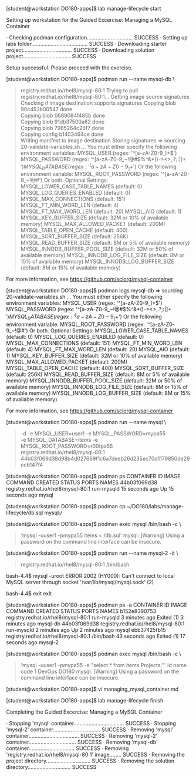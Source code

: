 [student@workstation DO180-apps]$  lab manage-lifecycle start

Setting up workstation for the Guided Excercise: Managing a MySQL Container

 · Checking podman configuration...............................  SUCCESS
 · Setting up labs folder......................................  SUCCESS
 · Downloading starter project.................................  SUCCESS
 · Downloading solution project................................  SUCCESS

Setup successful. Please proceed with the exercise.

[student@workstation DO180-apps]$  podman run --name mysql-db \
>  registry.redhat.io/rhel8/mysql-80:1
Trying to pull registry.redhat.io/rhel8/mysql-80:1...
Getting image source signatures
Checking if image destination supports signatures
Copying blob 90c453b00547 done  
Copying blob 0689084f485b done  
Copying blob 91db37500a62 done  
Copying blob 7985264c26f7 done  
Copying config b1403464ce done  
Writing manifest to image destination
Storing signatures
=> sourcing 20-validate-variables.sh ...
You must either specify the following environment variables:
  MYSQL_USER (regex: '^[a-zA-Z0-9_]+$')
  MYSQL_PASSWORD (regex: '^[a-zA-Z0-9_~!@#$%^&*()-=<>,.?;:|]+$')
  MYSQL_DATABASE (regex: '^[a-zA-Z0-9_]+$')
Or the following environment variable:
  MYSQL_ROOT_PASSWORD (regex: '^[a-zA-Z0-9_~!@#$%^&*()-=<>,.?;:|]+$')
Or both.
Optional Settings:
  MYSQL_LOWER_CASE_TABLE_NAMES (default: 0)
  MYSQL_LOG_QUERIES_ENABLED (default: 0)
  MYSQL_MAX_CONNECTIONS (default: 151)
  MYSQL_FT_MIN_WORD_LEN (default: 4)
  MYSQL_FT_MAX_WORD_LEN (default: 20)
  MYSQL_AIO (default: 1)
  MYSQL_KEY_BUFFER_SIZE (default: 32M or 10% of available memory)
  MYSQL_MAX_ALLOWED_PACKET (default: 200M)
  MYSQL_TABLE_OPEN_CACHE (default: 400)
  MYSQL_SORT_BUFFER_SIZE (default: 256K)
  MYSQL_READ_BUFFER_SIZE (default: 8M or 5% of available memory)
  MYSQL_INNODB_BUFFER_POOL_SIZE (default: 32M or 50% of available memory)
  MYSQL_INNODB_LOG_FILE_SIZE (default: 8M or 15% of available memory)
  MYSQL_INNODB_LOG_BUFFER_SIZE (default: 8M or 15% of available memory)

For more information, see https://github.com/sclorg/mysql-container


[student@workstation DO180-apps]$ podman logs mysql-db
=> sourcing 20-validate-variables.sh ...
You must either specify the following environment variables:
  MYSQL_USER (regex: '^[a-zA-Z0-9_]+$')
  MYSQL_PASSWORD (regex: '^[a-zA-Z0-9_~!@#$%^&*()-=<>,.?;:|]+$')
  MYSQL_DATABASE (regex: '^[a-zA-Z0-9_]+$')
Or the following environment variable:
  MYSQL_ROOT_PASSWORD (regex: '^[a-zA-Z0-9_~!@#$%^&*()-=<>,.?;:|]+$')
Or both.
Optional Settings:
  MYSQL_LOWER_CASE_TABLE_NAMES (default: 0)
  MYSQL_LOG_QUERIES_ENABLED (default: 0)
  MYSQL_MAX_CONNECTIONS (default: 151)
  MYSQL_FT_MIN_WORD_LEN (default: 4)
  MYSQL_FT_MAX_WORD_LEN (default: 20)
  MYSQL_AIO (default: 1)
  MYSQL_KEY_BUFFER_SIZE (default: 32M or 10% of available memory)
  MYSQL_MAX_ALLOWED_PACKET (default: 200M)
  MYSQL_TABLE_OPEN_CACHE (default: 400)
  MYSQL_SORT_BUFFER_SIZE (default: 256K)
  MYSQL_READ_BUFFER_SIZE (default: 8M or 5% of available memory)
  MYSQL_INNODB_BUFFER_POOL_SIZE (default: 32M or 50% of available memory)
  MYSQL_INNODB_LOG_FILE_SIZE (default: 8M or 15% of available memory)
  MYSQL_INNODB_LOG_BUFFER_SIZE (default: 8M or 15% of available memory)

For more information, see https://github.com/sclorg/mysql-container


[student@workstation DO180-apps]$ podman run --name mysql \
>  -d -e MYSQL_USER=user1 -e MYSQL_PASSWORD=mypa55 \
>  -e MYSQL_DATABASE=items -e MYSQL_ROOT_PASSWORD=r00tpa55 \
>  registry.redhat.io/rhel8/mysql-80:1
44b03f069d38d98b4d027669f1c6a7deeb26d235ec70d1179850de29ecb147f4


[student@workstation DO180-apps]$ podman ps
CONTAINER ID  IMAGE                                COMMAND     CREATED         STATUS             PORTS       NAMES
44b03f069d38  registry.redhat.io/rhel8/mysql-80:1  run-mysqld  15 seconds ago  Up 15 seconds ago              mysql


[student@workstation DO180-apps]$ podman cp ~/DO180/labs/manage-lifecycle/db.sql mysql:/


[student@workstation DO180-apps]$ podman exec mysql /bin/bash -c \
>  'mysql -uuser1 -pmypa55 items < /db.sql'
mysql: [Warning] Using a password on the command line interface can be insecure.


[student@workstation DO180-apps]$ podman run --name mysql-2 -it \
>  registry.redhat.io/rhel8/mysql-80:1 /bin/bash

bash-4.4$ mysql -uroot
ERROR 2002 (HY000): Can't connect to local MySQL server through socket '/var/lib/mysql/mysql.sock' (2)

bash-4.4$ exit
exit


[student@workstation DO180-apps]$ podman ps -a
CONTAINER ID  IMAGE                                COMMAND     CREATED         STATUS                     PORTS       NAMES
b152e8390753  registry.redhat.io/rhel8/mysql-80:1  run-mysqld  3 minutes ago   Exited (1) 3 minutes ago               mysql-db
44b03f069d38  registry.redhat.io/rhel8/mysql-80:1  run-mysqld  2 minutes ago   Up 2 minutes ago                       mysql
ebb37425fb15  registry.redhat.io/rhel8/mysql-80:1  /bin/bash   43 seconds ago  Exited (1) 17 seconds ago              mysql-2



[student@workstation DO180-apps]$ podman exec mysql /bin/bash -c \
>  'mysql -uuser1 -pmypa55 -e "select * from items.Projects;"'
id	name	code
1	DevOps	DO180
mysql: [Warning] Using a password on the command line interface can be insecure.


[student@workstation DO180-apps]$ vi managing_mysql_container.md 


[student@workstation DO180-apps]$ lab manage-lifecycle finish

Completing the Guided Excercise: Managing a MySQL Container

 · Stopping 'mysql' container..................................  SUCCESS
 · Stopping 'mysql-2' container................................  SUCCESS
 · Removing 'mysql' container..................................  SUCCESS
 · Removing 'mysql-2' container................................  SUCCESS
 · Removing 'mysql-db' container...............................  SUCCESS
 · Removing 'registry.redhat.io/rhel8/mysql-80:1' image........  SUCCESS
 · Removing the project directory..............................  SUCCESS
 · Removing the solution directory.............................  SUCCESS
 
